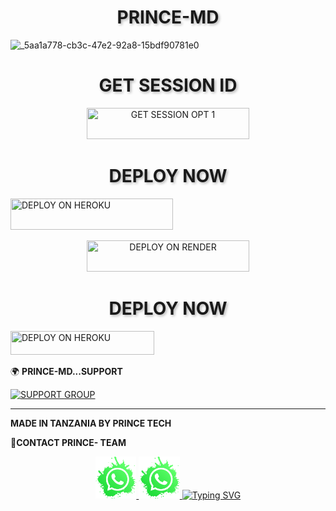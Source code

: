   <h1 align="center" style="color: FF6347; text-shadow: 2px 2px 4px rgba(0,0,0,0.3); animation: glow 2s infinite alternate;">PRINCE-MD </h1>

  ![_5aa1a778-cb3c-47e2-92a8-15bdf90781e0](https://github.com/user-attachments/assets/efccd0f9-9345-4d03-bcfe-9e56e67ffc55)





 
 
 
 
 
 
 
 
 
   <h1 align="center" style="color: FF6347; text-shadow: 2px 2px 4px rgba(0,0,0,0.3); animation: glow 2s infinite alternate;">GET SESSION ID </h1>
   
<p align="center">
  <a href="https://www.ibrahimadams.site/scanner">
    <img title="GET SESSION OPT 1" src="https://img.shields.io/badge/_GET_SESSION-000000?style=for-the-badge&logo=render&logoColor=blue&color=white" width="260" height="50"/>
  </a>

  
   <h1 align="center" style="color: FF6347; text-shadow: 2px 2px 4px rgba(0,0,0,0.3); animation: glow 2s infinite alternate;">DEPLOY  NOW </h1>
  <a href="https://www.ibrahimadams.site/Deploy">
    <img title="DEPLOY ON HEROKU" src="https://img.shields.io/badge/🚀_DEPLOY_ON_HEROKU-000000?style=for-the-badge&logo=heroku&logoColor=white&color=FF00FF" width="260" height="50"/>
  </a>
</p>

<p align="center">
  <a href="https://render.com">
    <img title="DEPLOY ON RENDER" src="https://img.shields.io/badge/🚀_DEPLOY_ON_RENDER-000000?style=for-the-badge&logo=render&logoColor=white&color=61DAFB" width="260" height="50"/>
  </a>
  




 
  
  
  
   <h1 align="center" style="color: FF6347; text-shadow: 2px 2px 4px rgba(0,0,0,0.3); animation: glow 2s infinite alternate;">DEPLOY NOW</h1>

<a href="https://dashboard.heroku.com/new?template=https://github.com/planet-md/PRINCE-MD">
  <img title="DEPLOY ON HEROKU" src="https://img.shields.io/badge/DEPLOY-ON HEROKU-blue?style=for-the-badge&logo=heroku" width="230" height="38.100"/>
</a>




 

 
 
 🌍 **PRINCE-MD...SUPPORT**

<a href="https://whatsapp.com/channel/0029Vb6B9xFCxoAseuG1g610">
  <img height="30" title="SUPPORT GROUP" src="https://img.shields.io/badge/Support channel-25D366?style=for-the-badge&logo=whatsapp&logoColor=white">
</a>

---







**MADE IN TANZANIA BY PRINCE TECH**
 
 
 

 
 
 
 📱**CONTACT PRINCE- TEAM**
<p align="center">
  <a href=""> <img src="https://raw.githubusercontent.com/shizothetechie/database/main/icon/WhatsApp.png" width="13%"> </a>
  <a href="https://wa.me/255778018545"> <img src="https://raw.githubusercontent.com/shizothetechie/database/main/icon/WhatsApp.png" width="13%"> </a>
  <a 




[![Typing SVG](https://readme-typing-svg.herokuapp.com?font=Rockstar-ExtraBold&size=30&pause=1000&color=0000FF&center=true&vCenter=true&width=815&height=60&lines=▭+▬+▭+▬+▭+▬+▭+▬+▭+▬+▭)](https://git.io/typing-svg)


<a
 href="https://imgur.com/Z4XztN9">
 
